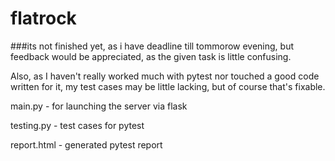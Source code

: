 # flatrock

###its not finished yet, as i have deadline till tommorow evening, but feedback would be appreciated, as the given task is little confusing.

Also, as I haven't really worked much with pytest nor touched a good code written for it, my test cases may be little lacking, but of course that's fixable.


main.py - for launching the server via flask

testing.py - test cases for pytest

report.html - generated pytest report
